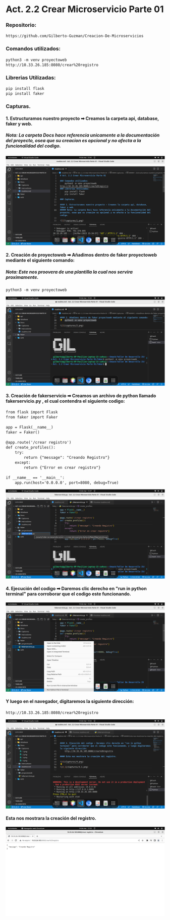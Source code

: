 # Act. 2.2 Crear Microservicio Parte 01

### Repositorio:
    https://github.com/Gilberto-Guzman/Creacion-De-Microservicios
### Comandos utilizados:
    python3 -m venv proyectoweb
    http://10.33.26.185:8080/crear%20registro
### Librerias Utilizadas:
    pip install flask
    pip install faker

### Capturas.

#### 1. Estructuramos nuestro proyecto ➡ Creamos la carpeta api, database, faker y web.
##### Nota: La carpeta Docs hace referencia unicamente a la documentación del proyecto, osea que su creacion es opcional y no afecta a la funcionalidad del codigo.

![1](Captures/1.png)

#### 2. Creación de proyectoweb ➡ Añadimos dentro de faker proyectoweb mediante el siguiente comando:
##### Nota: Este nos proovera de una plantilla la cual nos servira proximamente.
    python3 -m venv proyectoweb

![2](Captures/2.png)

#### 3. Creación de fakerservicio ➡ Creamos un archivo de python llamado fakerservicio.py , el cual contendra el siguiente codigo:
    from flask import Flask
    from faker import Faker

    app = Flask(__name__)
    faker = Faker()

    @app.route('/crear registro')
    def create_profiles():
        try:
            return {"message": "Creando Registro"}
        except:
            return {"Error en crear registro"}

    if __name__ == '__main__':
        app.run(host='0.0.0.0', port=8080, debug=True)
     

![3](Captures/3.png)


#### 4. Ejecución del codigo ➡ Daremos clic derecho en "run in python terminal" para corroborar que el codigo este funcionando.

![4](Captures/4.png)

#### Y luego en el navegador, digitaremos la siguiente dirección:
    http://10.33.26.185:8080/crear%20registro
![4.1](Captures/4.1.png)


#### Esta nos mostrara la creación del registro.

![4.2](Captures/4.2.png)
